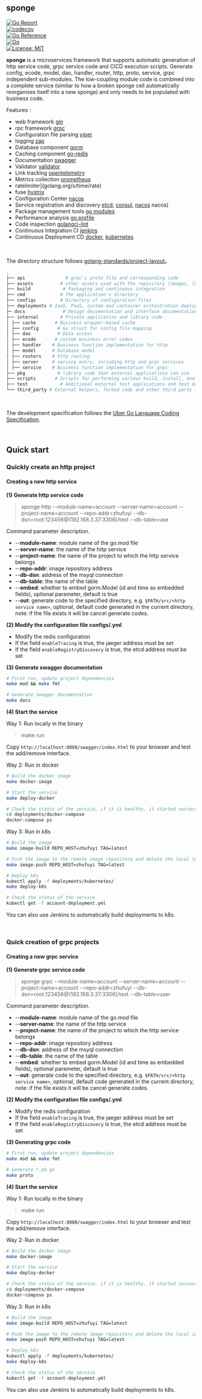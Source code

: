 ## sponge

[![Go Report](https://goreportcard.com/badge/github.com/zhufuyi/sponge)](https://goreportcard.com/report/github.com/zhufuyi/sponge)  
[![codecov](https://codecov.io/gh/zhufuyi/sponge/branch/main/graph/badge.svg)](https://codecov.io/gh/zhufuyi/sponge)  
[![Go Reference](https://pkg.go.dev/badge/github.com/zhufuyi/sponge.svg)](https://pkg.go.dev/github.com/zhufuyi/sponge)  
[![Go](https://github.com/zhufuyi/sponge/workflows/Go/badge.svg?branch=main)](https://github.com/zhufuyi/sponge/actions)  
[![License: MIT](https://img.shields.io/github/license/zhufuyi/sponge)](https://img.shields.io/github/license/zhufuyi/sponge)

**sponge** is a microservices framework that supports automatic generation of http service code, grpc service code and CICD execution scripts. Generate config, ecode, model, dao, handler, router, http, proto, service, grpc independent sub-modules. The low-coupling module code is combined into a complete service (similar to how a broken sponge cell automatically reorganises itself into a new sponge) and only needs to be populated with business code.

Features :

- web framework [gin](https://github.com/gin-gonic/gin)
- rpc framework [grpc](https://github.com/grpc/grpc-go)
- Configuration file parsing [viper](https://github.com/spf13/viper)
- logging [zap](go.uber.org/zap)
- Database component [gorm](gorm.io/gorm)
- Caching component [go-redis](github.com/go-redis/redis)
- Documentation [swagger](github.com/swaggo/swag)
- Validator [validator](github.com/go-playground/validator)
- Link tracking [opentelemetry](go.opentelemetry.io/otel)
- Metrics collection [prometheus](github.com/prometheus/client_golang/prometheus)
- ratelimiter](golang.org/x/time/rate)
- fuse [hystrix](github.com/afex/hystrix-go)
- Configuration Center [nacos](https://github.com/alibaba/nacos)
- Service registration and discovery [etcd](https://github.com/etcd-io/etcd), [consul](https://github.com/hashicorp/consul), [nacos](https://github.com/alibaba/) nacos)
- Package management tools [go modules](https://github.com/golang/go/wiki/Modules)
- Performance analysis [go profile](https://go.dev/blog/pprof)
- Code inspection [golangci-lint](https://github.com/golangci/golangci-lint)
- Continuous Integration CI [jenkins](https://github.com/jenkinsci/jenkins)
- Continuous Deployment CD [docker](https://www.docker.com/), [kubernetes](https://github.com/kubernetes/kubernetes)

<br>  

The directory structure follows [golang-standards/project-layout](https://github.com/golang-standards/project-layout)。

```bash
.  
├── api               # grpc's proto file and corresponding code  
├── assets          # other assets used with the repository (images, logos, etc.)  
├── build            # Packaging and continuous integration  
├── cmd             # The application's directory  
├── configs         # Directory of configuration files  
├── deployments # IaaS, PaaS, system and container orchestration deployment configurations and templates  
├─ docs              # Design documentation and interface documentation  
├── internal        # Private application and library code  
│ ├── cache       # Business wrapper-based cache  
│ ├── config       # Go struct for config file mapping  
│ ├── dao          # Data access  
│ ├── ecode       # custom business error codes  
│ ├── handler    # Business function implementation for http  
│ ├── model      # Database model  
│ ├── routers    # http routing  
│ ├── server     # service entry, including http and grpc services  
│ ├── service    # Business function implementation for grpc  
├── pkg            # library code that external applications can use  
├── scripts       # Scripts for performing various build, install, analysis, etc. operations  
├── test            # Additional external test applications and test data  
└── third_party # External helpers, forked code and other third party tools  
``` 

<br>  

The development specification follows the [Uber Go Language Coding Specification](https://github.com/uber-go/guide/blob/master/style.md).

<br>  

## Quick start

### Quickly create an http project

#### Creating a new http service

**(1) Generate http service code**

> sponge http --module-name=account --server-name=account --project-name=account --repo-addr=zhufuyi --db-dsn=root:123456@(192.168.3.37:3306)/test --db-table=use

Command parameter description.

- --**module-name**: module name of the go.mod file
- --**server-name**: the name of the http service
- --**project-name**: the name of the project to which the http service belongs
- --**repo-addr**: image repository address
- --**db-dsn**: address of the msyql connection
- --**db-table**: the name of the table
- --**embed**: whether to embed gorm.Model (id and time as embedded fields), optional parameter, default is true
- --**out**: generate code to the specified directory, e.g. `$PATH/src/<http service name>`, optional, default code generated in the current directory, note: if the file exists it will be cancel generate codes.


**(2) Modify the configuration file configs/<service name>.yml**

- Modify the redis configuration
- If the field `enableTracing` is true, the jaeger address must be set
- If the field `enableRegistryDiscovery` is true, the etcd address must be set

**(3) Generate swagger documentation**

```bash
# First run, update project dependencies
make mod && make fmt

# Generate swagger documentation
make docs
```

**(4) Start the service**

Way 1: Run locally in the binary

> make run

Copy `http://localhost:8080/swagger/index.html` to your browser and test the add/remove interface.

Way 2: Run in docker

```bash
# Build the docker image
make docker-image

# Start the service
make deploy-docker

# Check the status of the service, if it is healthy, it started successfully
cd deployments/docker-compose
docker-compose ps
```

Way 3: Run in k8s

```bash
# Build the image
make image-build REPO_HOST=zhufuyi TAG=latest

# Push the image to the remote image repository and delete the local image after a successful upload
make image-push REPO_HOST=zhufuyi TAG=latest

# Deploy k8s
kubectl apply -f deployments/kubernetes/
make deploy-k8s

# Check the status of the service
kubectl get -f account-deployment.yml
```  

You can also use Jenkins to automatically build deployments to k8s.

<br>  

### Quick creation of grpc projects

#### Creating a new grpc service

**(1) Generate grpc service code**

> sponge grpc --module-name=account --server-name=account --project-name=account --repo-addr=zhufuyi --db-dsn=root:123456@(192.168.3.37:3306)/test --db-table=user

Command parameter description.

- --**module-name**: module name of the go.mod file
- --**server-name**: the name of the http service
- --**project-name**: the name of the project to which the http service belongs
- --**repo-addr**: image repository address
- --**db-dsn**: address of the msyql connection
- --**db-table**: the name of the table
- --**embed**: whether to embed gorm.Model (id and time as embedded fields), optional parameter, default is true
- --**out**: generate code to the specified directory, e.g. `$PATH/src/<http service name>`, optional, default code generated in the current directory, note: if the file exists it will be cancel generate codes.

**(2) Modify the configuration file configs/<service name>.yml**

- Modify the redis configuration
- If the field `enableTracing` is true, the jaeger address must be set
- If the field `enableRegistryDiscovery` is true, the etcd address must be set

**(3) Generating grpc code**

```bash
# First run, update project dependencies
make mod && make fmt

# Generate *.pb.go
make proto
```  

**(4) Start the service**

Way 1: Run locally in the binary

> make run

Copy `http://localhost:8080/swagger/index.html` to your browser and test the add/remove interface.

Way 2: Run in docker

```bash
# Build the docker image
make docker-image

# Start the service
make deploy-docker

# Check the status of the service, if it is healthy, it started successfully
cd deployments/docker-compose
docker-compose ps
```

Way 3: Run in k8s

```bash
# Build the image
make image-build REPO_HOST=zhufuyi TAG=latest

# Push the image to the remote image repository and delete the local image after a successful upload
make image-push REPO_HOST=zhufuyi TAG=latest

# Deploy k8s
kubectl apply -f deployments/kubernetes/
make deploy-k8s

# Check the status of the service
kubectl get -f account-deployment.yml
```  

You can also use Jenkins to automatically build deployments to k8s.  
